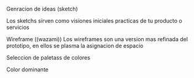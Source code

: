 Genracion de ideas (sketch)

Los sketchs sirven como visiones iniciales practicas de tu producto o servicios

Wireframe
((wazami))
Los wireframes son una version mas refinada del prototipo, en ellos se plasma la asignacion de espacio


Seleccion de paletass de colores

Color dominante